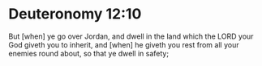 # Deuteronomy 12:10

But [when] ye go over Jordan, and dwell in the land which the LORD your God giveth you to inherit, and [when] he giveth you rest from all your enemies round about, so that ye dwell in safety;